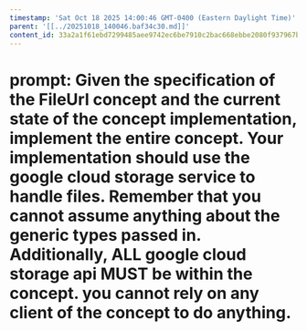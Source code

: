 ```yaml
---
timestamp: 'Sat Oct 18 2025 14:00:46 GMT-0400 (Eastern Daylight Time)'
parent: '[[../20251018_140046.baf34c30.md]]'
content_id: 33a2a1f61ebd7299485aee9742ec6be7910c2bac668ebbe2080f937967bce761
---
```


# prompt: Given the specification of the FileUrl concept and the current state of the concept implementation, implement the entire concept. Your implementation should use the google cloud storage service to handle files. Remember that you cannot assume anything about the generic types passed in. Additionally, ALL google cloud storage api MUST be within the concept. you cannot rely on any client of the concept to do anything.
